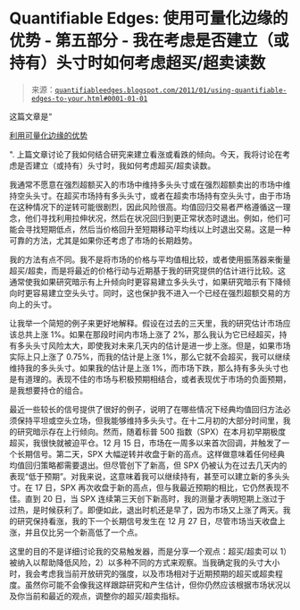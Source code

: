<!--yml

category: 未分类

date: 2024-05-18 09:01:20

-->

# Quantifiable Edges: 使用可量化边缘的优势 - 第五部分 - 我在考虑是否建立（或持有）头寸时如何考虑超买/超卖读数

> 来源：[`quantifiableedges.blogspot.com/2011/01/using-quantifiable-edges-to-your.html#0001-01-01`](http://quantifiableedges.blogspot.com/2011/01/using-quantifiable-edges-to-your.html#0001-01-01)

这篇文章是“

[利用可量化边缘的优势](http://quantifiableedges.blogspot.com/search/label/Using%20Quantifiable%20Edges)

". 上篇文章讨论了我如何结合研究来建立看涨或看跌的倾向。今天，我将讨论在考虑是否建立（或持有）头寸时，我如何考虑超买/超卖读数。

我通常不愿意在强烈超额买入的市场中维持多头头寸或在强烈超额卖出的市场中维持空头头寸。在超买市场持有多头头寸，或者在超卖市场持有空头头寸，由于市场在这种情况下的逆转可能很剧烈，因此风险很高。均值回归交易者严格遵循这一理念，他们寻找利用拉伸状况，然后在状况回归到更正常状态时退出。例如，他们可能会寻找短期低点，然后当价格回升至短期移动平均线以上时退出交易。这是一种可靠的方法，尤其是如果你还考虑了市场的长期趋势。

我的方法有点不同。我不是将市场的价格与平均值相比较，或者使用振荡器来衡量超买/超卖，而是将最近的价格行动与近期基于我的研究提供的估计进行比较。这通常使我如果研究暗示有上升倾向时更容易建立多头头寸，如果研究暗示有下降倾向时更容易建立空头头寸。同时，这也保护我不进入一个已经在强烈超额交易的方向上的头寸。

让我举一个简短的例子来更好地解释。假设在过去的三天里，我的研究估计市场应该总共上涨 1%。如果在那段时间内市场上涨了 2%，那么我认为它已经超买，持有多头头寸风险太大，即使我对未来几天内的估计是进一步上涨。但是，如果市场实际上只上涨了 0.75%，而我的估计是上涨 1%，那么它就不会超买，我可以继续维持我的多头头寸。如果我的估计是上涨 1%，而市场下跌，那么持有多头头寸也是有道理的。表现不佳的市场与积极预期相结合，或者表现优于市场的负面预期，是我想要持仓的组合。

最近一些较长的信号提供了很好的例子，说明了在哪些情况下经典均值回归方法必须保持平坦或空头立场，但我能够维持多头头寸。在十二月初的大部分时间里，我的研究暗示存在上行倾向。然而，随着标普 500 指数（SPX）在本月初早期极度超买，我很快就被迫平仓。12 月 15 日，市场在一周多以来首次回调，并触发了一个长期信号。第二天，SPX 大幅逆转并收盘于新的高点。这样做意味着任何经典均值回归策略都需要退出。但尽管创下了新高，但 SPX 仍被认为在过去几天内的表现“低于预期”。对我来说，这意味着我可以继续持有，甚至可以建立新的多头头寸。在 17 日，SPX 再次收盘于新的高点，但与我最近预期的相比，它仍然表现不佳。直到 20 日，当 SPX 连续第三天创下新高时，我的测量才表明短期上涨过于过热，是时候获利了。即便如此，退出时机还是早了，因为市场又上涨了两天。我的研究保持看涨，我的下一个长期信号发生在 12 月 27 日，尽管市场当天收盘上涨，并且仅比另一个新高低了一个点。

这里的目的不是详细讨论我的交易触发器，而是分享一个观点：超买/超卖可以 1）被纳入以帮助降低风险，2）以多种不同的方式来观察。当我确定我的头寸大小时，我会考虑我当前开放研究的强度，以及市场相对于近期预期的超买或超卖程度。虽然你可能不会像我这样跟踪研究和产生估计，但你仍然应该根据市场状况以及你当前和最近的观点，调整你的超买/超卖指标。
